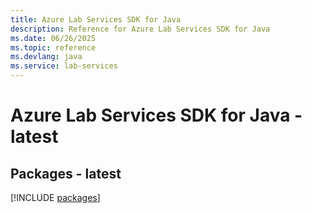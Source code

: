 ```yaml
---
title: Azure Lab Services SDK for Java
description: Reference for Azure Lab Services SDK for Java
ms.date: 06/26/2025
ms.topic: reference
ms.devlang: java
ms.service: lab-services
---
```

# Azure Lab Services SDK for Java - latest
## Packages - latest
[!INCLUDE [packages](lab-services-index.md)]